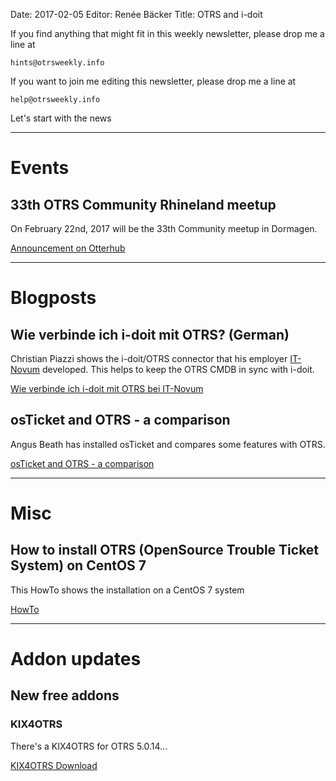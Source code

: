 Date: 2017-02-05
Editor: Renée Bäcker
Title: OTRS and i-doit


If you find anything that
might fit in this weekly newsletter, please drop me a line at

`hints@otrsweekly.info`

If you want to join me editing this newsletter, please drop me a line at

`help@otrsweekly.info`

Let's start with the news

<hr>

# Events

## 33th OTRS Community Rhineland meetup

On February 22nd, 2017 will be the 33th Community meetup in Dormagen.

[Announcement on Otterhub](http://forums.otterhub.org/viewtopic.php?f=34&t=34263)

<hr>

# Blogposts

## Wie verbinde ich i-doit mit OTRS? (German)

Christian Piazzi shows the i-doit/OTRS connector that his employer [IT-Novum](http://www.it-novum.com) developed. This helps to keep the OTRS CMDB in sync with i-doit.

[Wie verbinde ich i-doit mit OTRS bei IT-Novum](http://www.it-novum.com/blog/wie-verbinde-ch-i-doit-mit-otrs/)

## osTicket and OTRS - a comparison

Angus Beath has installed osTicket and compares some features with OTRS.

[osTicket and OTRS - a comparison ](http://www.ryv.id.au/2017/01/osticket-and-otrs-comparison.html)

<hr>

# Misc

## How to install OTRS (OpenSource Trouble Ticket System) on CentOS 7

This HowTo shows the installation on a CentOS 7 system

[HowTo](https://www.howtoforge.com/tutorial/how-to-install-otrs-on-centos-7/)

<hr>

# Addon updates

## New free addons

### KIX4OTRS

There's a KIX4OTRS for OTRS 5.0.14...

[KIX4OTRS Download](https://www.cape-it.de/de/kix4otrs-download.html)
